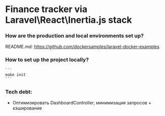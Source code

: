 # Finance tracker via Laravel\React\Inertia.js stack

### How are the production and local environments set up?
README.md: https://github.com/dockersamples/laravel-docker-examples

### How to set up the project locally?
    ```
    make init
    ```

### Tech debt:
- Оптимизировать DashboardController, минимизация запросов + кэширование
